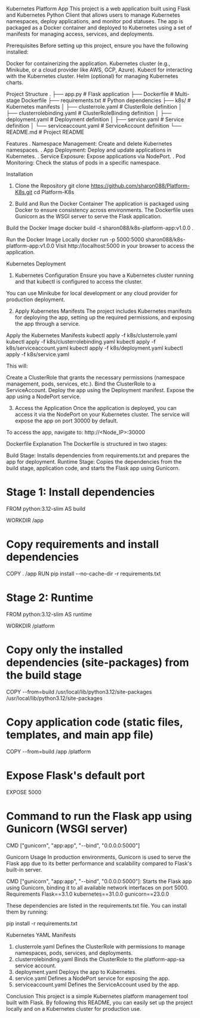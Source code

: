 Kubernetes Platform App
This project is a web application built using Flask and Kubernetes Python Client that allows users to manage Kubernetes namespaces, deploy applications, and monitor pod statuses. The app is packaged as a Docker container and deployed to Kubernetes using a set of manifests for managing access, services, and deployments.

Prerequisites
Before setting up this project, ensure you have the following installed:

Docker for containerizing the application.
Kubernetes cluster (e.g., Minikube, or a cloud provider like AWS, GCP, Azure).
Kubectl for interacting with the Kubernetes cluster.
Helm (optional) for managing Kubernetes charts.

Project Structure
.
├── app.py                  # Flask application
├── Dockerfile              # Multi-stage Dockerfile
├── requirements.txt        # Python dependencies
├── k8s/                    # Kubernetes manifests
│   ├── clusterrole.yaml    # ClusterRole definition
│   ├── clusterrolebinding.yaml  # ClusterRoleBinding definition
│   ├── deployment.yaml     # Deployment definition
│   ├── service.yaml        # Service definition
│   └── serviceaccount.yaml # ServiceAccount definition
└── README.md               # Project README

Features
. Namespace Management: Create and delete Kubernetes namespaces.
. App Deployment: Deploy and update applications in Kubernetes.
. Service Exposure: Expose applications via NodePort.
. Pod Monitoring: Check the status of pods in a specific namespace.

Installation
1. Clone the Repository
   git clone https://github.com/sharon088/Platform-K8s.git
   cd Platform-K8s

2. Build and Run the Docker Container
  The application is packaged using Docker to ensure consistency across environments. The Dockerfile uses     
  Gunicorn as the WSGI server to serve the Flask application.
  
  Build the Docker Image
  docker build -t sharon088/k8s-platform-app:v1.0.0 .

  Run the Docker Image Locally
  docker run -p 5000:5000 sharon088/k8s-platform-app:v1.0.0
  Visit http://localhost:5000 in your browser to access the application.


Kubernetes Deployment
1. Kubernetes Configuration
Ensure you have a Kubernetes cluster running and that kubectl is configured to access the cluster.

You can use Minikube for local development or any cloud provider for production deployment.

2. Apply Kubernetes Manifests
The project includes Kubernetes manifests for deploying the app, setting up the required permissions, and exposing the app through a service.

Apply the Kubernetes Manifests
kubectl apply -f k8s/clusterrole.yaml
kubectl apply -f k8s/clusterrolebinding.yaml
kubectl apply -f k8s/serviceaccount.yaml
kubectl apply -f k8s/deployment.yaml
kubectl apply -f k8s/service.yaml

This will:

  Create a ClusterRole that grants the necessary permissions (namespace management, pods, services, etc.).
  Bind the ClusterRole to a ServiceAccount.
  Deploy the app using the Deployment manifest.
  Expose the app using a NodePort service.

3. Access the Application
Once the application is deployed, you can access it via the NodePort on your Kubernetes cluster. The service will expose the app on port 30000 by default.

To access the app, navigate to:
  http://<Node_IP>:30000


Dockerfile Explanation
The Dockerfile is structured in two stages:

Build Stage: Installs dependencies from requirements.txt and prepares the app for deployment.
Runtime Stage: Copies the dependencies from the build stage, application code, and starts the Flask app using Gunicorn.

# Stage 1: Install dependencies
FROM python:3.12-slim AS build

WORKDIR /app

# Copy requirements and install dependencies
COPY . /app
RUN pip install --no-cache-dir -r requirements.txt

# Stage 2: Runtime
FROM python:3.12-slim AS runtime

WORKDIR /platform

# Copy only the installed dependencies (site-packages) from the build stage
COPY --from=build /usr/local/lib/python3.12/site-packages /usr/local/lib/python3.12/site-packages

# Copy application code (static files, templates, and main app file)
COPY --from=build /app /platform

# Expose Flask's default port
EXPOSE 5000

# Command to run the Flask app using Gunicorn (WSGI server)
CMD ["gunicorn", "app:app", "--bind", "0.0.0.0:5000"]


Gunicorn Usage
In production environments, Gunicorn is used to serve the Flask app due to its better performance and scalability compared to Flask's built-in server.

CMD ["gunicorn", "app:app", "--bind", "0.0.0.0:5000"]: Starts the Flask app using Gunicorn, binding it to all available network interfaces on port 5000.
Requirements
Flask==3.1.0
kubernetes==31.0.0
gunicorn==23.0.0

These dependencies are listed in the requirements.txt file. You can install them by running:

pip install -r requirements.txt

Kubernetes YAML Manifests
1. clusterrole.yaml
Defines the ClusterRole with permissions to manage namespaces, pods, services, and deployments.
2. clusterrolebinding.yaml
Binds the ClusterRole to the platform-app-sa service account.
3. deployment.yaml
Deploys the app to Kubernetes.
4. service.yaml
Defines a NodePort service for exposing the app.
5. serviceaccount.yaml
Defines the ServiceAccount used by the app.

Conclusion
This project is a simple Kubernetes platform management tool built with Flask. By following this README, you can easily set up the project locally and on a Kubernetes cluster for production use.


